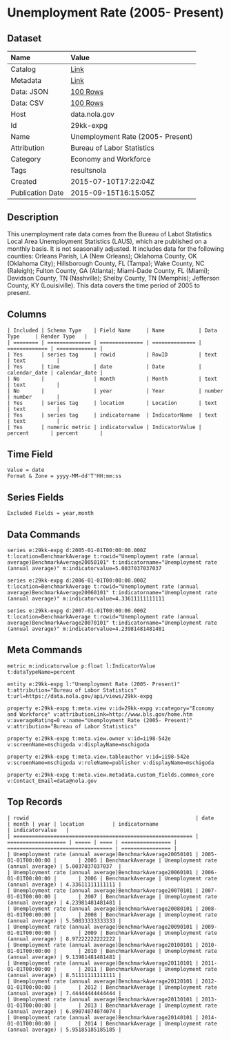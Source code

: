 # Unemployment Rate (2005- Present)

## Dataset

| Name | Value |
| :--- | :---- |
| Catalog | [Link](https://catalog.data.gov/dataset/unemployment-rate-2005-present) |
| Metadata | [Link](https://data.nola.gov/api/views/29kk-expg) |
| Data: JSON | [100 Rows](https://data.nola.gov/api/views/29kk-expg/rows.json?max_rows=100) |
| Data: CSV | [100 Rows](https://data.nola.gov/api/views/29kk-expg/rows.csv?max_rows=100) |
| Host | data.nola.gov |
| Id | 29kk-expg |
| Name | Unemployment Rate (2005- Present) |
| Attribution | Bureau of Labor Statistics |
| Category | Economy and Workforce |
| Tags | resultsnola |
| Created | 2015-07-10T17:22:04Z |
| Publication Date | 2015-09-15T16:15:05Z |

## Description

This unemployment rate data comes from the Bureau of Labot Statistics Local Area Unemployment Statistics (LAUS), which are published on a monthly basis.  It is not seasonally adjusted. It includes data for the following counties: Orleans Parish, LA (New Orleans); Oklahoma County, OK (Oklahoma City); Hillsborough County, FL (Tampa); Wake County, NC (Raleigh); Fulton County, GA (Atlanta); Miami-Dade County, FL (Miami); Davidson County, TN (Nashville); Shelby County, TN (Memphis); Jefferson County, KY (Louisiville). This data covers the time period of 2005 to present.

## Columns

```ls
| Included | Schema Type    | Field Name     | Name           | Data Type     | Render Type   |
| ======== | ============== | ============== | ============== | ============= | ============= |
| Yes      | series tag     | rowid          | RowID          | text          | text          |
| Yes      | time           | date           | Date           | calendar_date | calendar_date |
| No       |                | month          | Month          | text          | text          |
| No       |                | year           | Year           | number        | number        |
| Yes      | series tag     | location       | Location       | text          | text          |
| Yes      | series tag     | indicatorname  | IndicatorName  | text          | text          |
| Yes      | numeric metric | indicatorvalue | IndicatorValue | percent       | percent       |
```

## Time Field

```ls
Value = date
Format & Zone = yyyy-MM-dd'T'HH:mm:ss
```

## Series Fields

```ls
Excluded Fields = year,month
```

## Data Commands

```ls
series e:29kk-expg d:2005-01-01T00:00:00.000Z t:location=BenchmarkAverage t:rowid="Unemployment rate (annual average)BenchmarkAverage20050101" t:indicatorname="Unemployment rate (annual average)" m:indicatorvalue=5.0037037037037

series e:29kk-expg d:2006-01-01T00:00:00.000Z t:location=BenchmarkAverage t:rowid="Unemployment rate (annual average)BenchmarkAverage20060101" t:indicatorname="Unemployment rate (annual average)" m:indicatorvalue=4.33611111111111

series e:29kk-expg d:2007-01-01T00:00:00.000Z t:location=BenchmarkAverage t:rowid="Unemployment rate (annual average)BenchmarkAverage20070101" t:indicatorname="Unemployment rate (annual average)" m:indicatorvalue=4.23981481481481
```

## Meta Commands

```ls
metric m:indicatorvalue p:float l:IndicatorValue t:dataTypeName=percent

entity e:29kk-expg l:"Unemployment Rate (2005- Present)" t:attribution="Bureau of Labor Statistics" t:url=https://data.nola.gov/api/views/29kk-expg

property e:29kk-expg t:meta.view v:id=29kk-expg v:category="Economy and Workforce" v:attributionLink=http://www.bls.gov/home.htm v:averageRating=0 v:name="Unemployment Rate (2005- Present)" v:attribution="Bureau of Labor Statistics"

property e:29kk-expg t:meta.view.owner v:id=ii98-542e v:screenName=mschigoda v:displayName=mschigoda

property e:29kk-expg t:meta.view.tableauthor v:id=ii98-542e v:screenName=mschigoda v:roleName=publisher v:displayName=mschigoda

property e:29kk-expg t:meta.view.metadata.custom_fields.common_core v:Contact_Email=data@nola.gov
```

## Top Records

```ls
| rowid                                                      | date                | month | year | location         | indicatorname                      | indicatorvalue   | 
| ========================================================== | =================== | ===== | ==== | ================ | ================================== | ================ | 
| Unemployment rate (annual average)BenchmarkAverage20050101 | 2005-01-01T00:00:00 |       | 2005 | BenchmarkAverage | Unemployment rate (annual average) | 5.0037037037037  | 
| Unemployment rate (annual average)BenchmarkAverage20060101 | 2006-01-01T00:00:00 |       | 2006 | BenchmarkAverage | Unemployment rate (annual average) | 4.33611111111111 | 
| Unemployment rate (annual average)BenchmarkAverage20070101 | 2007-01-01T00:00:00 |       | 2007 | BenchmarkAverage | Unemployment rate (annual average) | 4.23981481481481 | 
| Unemployment rate (annual average)BenchmarkAverage20080101 | 2008-01-01T00:00:00 |       | 2008 | BenchmarkAverage | Unemployment rate (annual average) | 5.50833333333333 | 
| Unemployment rate (annual average)BenchmarkAverage20090101 | 2009-01-01T00:00:00 |       | 2009 | BenchmarkAverage | Unemployment rate (annual average) | 8.97222222222222 | 
| Unemployment rate (annual average)BenchmarkAverage20100101 | 2010-01-01T00:00:00 |       | 2010 | BenchmarkAverage | Unemployment rate (annual average) | 9.13981481481481 | 
| Unemployment rate (annual average)BenchmarkAverage20110101 | 2011-01-01T00:00:00 |       | 2011 | BenchmarkAverage | Unemployment rate (annual average) | 8.51111111111111 | 
| Unemployment rate (annual average)BenchmarkAverage20120101 | 2012-01-01T00:00:00 |       | 2012 | BenchmarkAverage | Unemployment rate (annual average) | 7.44444444444444 | 
| Unemployment rate (annual average)BenchmarkAverage20130101 | 2013-01-01T00:00:00 |       | 2013 | BenchmarkAverage | Unemployment rate (annual average) | 6.89074074074074 | 
| Unemployment rate (annual average)BenchmarkAverage20140101 | 2014-01-01T00:00:00 |       | 2014 | BenchmarkAverage | Unemployment rate (annual average) | 5.95185185185185 | 
```